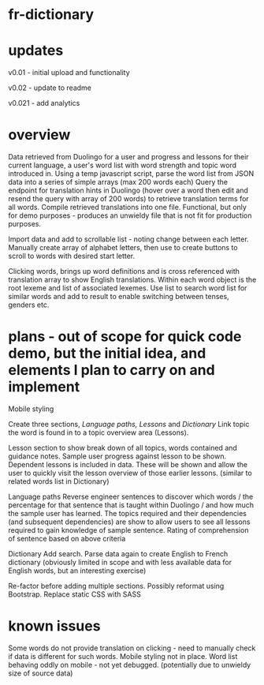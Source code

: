 # fr-dictionary


# updates

v0.01 - initial upload and functionality

v0.02 - update to readme

v0.021 - add analytics


# overview

Data retrieved from Duolingo for a user and progress and lessons for their current language, a user's word list with word strength and topic word introduced in.
Using a temp javascript script, parse the word list from JSON data into a series of simple arrays (max 200 words each)
Query the endpoint for translation hints in Duolingo (hover over a word then edit and resend the query with array of 200 words) to retrieve translation terms for all words.
Compile retrieved translations into one file. Functional, but only for demo purposes - produces an unwieldy file that is not fit for production purposes.

Import data and add to scrollable list - noting change between each letter.
Manually create array of alphabet letters, then use to create buttons to scroll to words with desired start letter. 

Clicking words, brings up word definitions and is cross referenced with translation array to show English translations.
Within each word object is the root lexeme and list of associated lexemes. Use list to search word list for similar words and add to result to enable switching between tenses, genders etc.


# plans - out of scope for quick code demo, but the initial idea, and elements I plan to carry on and implement

Mobile styling

Create three sections, *Language paths,* *Lessons* and *Dictionary*
Link topic the word is found in to a topic overview area (Lessons).

Lesson section to show break down of all topics, words contained and guidance notes.
Sample user progress against lesson to be shown.
Dependent lessons is included in data. These will be shown and allow the user to quickly visit the lesson overview of those earlier lessons. (similar to related words list in Dictionary)

Language paths
Reverse engineer sentences to discover which words / the percentage for that sentence that is taught within Duolingo / and how much the sample user has learned.
The topics required and their dependencies (and subsequent dependencies) are show to allow users to see all lessons required to gain knowledge of sample sentence.
Rating of comprehension of sentence based on above criteria

Dictionary
Add search.
Parse data again to create English to French dictionary (obviously limited in scope and with less available data for English words, but an interesting exercise)

Re-factor before adding multiple sections. Possibly reformat using Bootstrap. Replace static CSS with SASS


# known issues

Some words do not provide translation on clicking - need to manually check if data is different for such words.
Mobile styling not in place.
Word list behaving oddly on mobile - not yet debugged. (potentially due to unwieldy size of source data)